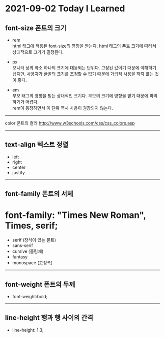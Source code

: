 # 2021-09-02 Today I Learned

## font-size 폰트의 크기
* rem   
html 태그에 적용된 font-size의 영향을 받는다. html 태그의 폰트 크기에 따라서 상대적으로 크기가 결정된다.

* px   
모니터 상의 화소 하나의 크기에 대응되는 단위다. 고정된 값이기 때문에 이해하기 쉽지만, 사용자가 글꼴의 크기를 조정할 수 없기 때문에 가급적 사용을 하지 않는 것이 좋다. 

* em   
부모 태그의 영향을 받는 상대적인 크기다. 부모의 크기에 영향을 받기 때문에 파악하기가 어렵다.   
rem이 등장하면서 이 단위 역시 사용이 권장되지 않는다.

*** 

color 폰트의 컬러
http://www.w3schools.com/css/css_colors.asp

*** 


## text-align 텍스트 정렬
* left
* right
* center
* justify

*** 

## font-family 폰트의 서체
# font-family: "Times New Roman", Times, serif;

* serif (장식이 있는 폰트)
* sans-serif
* cursive (흘림체)
* fantasy
* monospace (고정폭)

*** 

## font-weight 폰트의 두께
* font-weight:bold;

***

## line-height 행과 행 사이의 간격
* line-height: 1.3;
